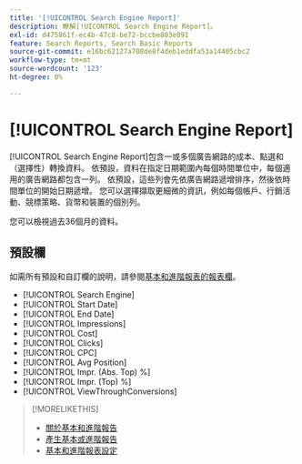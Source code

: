 ```yaml
---
title: '[!UICONTROL Search Engine Report]'
description: 瞭解[!UICONTROL Search Engine Report]。
exl-id: d475861f-ec4b-47c8-be72-bccbe803e891
feature: Search Reports, Search Basic Reports
source-git-commit: e16bc62127a708de8f4deb1eddfa53a14405cbc2
workflow-type: tm+mt
source-wordcount: '123'
ht-degree: 0%

---
```


# [!UICONTROL Search Engine Report]

[!UICONTROL Search Engine Report]包含一或多個廣告網路的成本、點選和（選擇性）轉換資料。 依預設，資料在指定日期範圍內每個時間單位中，每個適用的廣告網路都包含一列。 依預設，這些列會先依廣告網路遞增排序，然後依時間單位的開始日期遞增。 您可以選擇擷取更細微的資訊，例如每個帳戶、行銷活動、競標策略、貨幣和裝置的個別列。

您可以檢視過去36個月的資料。

## 預設欄

如需所有預設和自訂欄的說明，請參閱[基本和進階報表的報表欄](basic-advanced-report-columns.md)。

* [!UICONTROL Search Engine]
* [!UICONTROL Start Date]
* [!UICONTROL End Date]
* [!UICONTROL Impressions]
* [!UICONTROL Cost]
* [!UICONTROL Clicks]
* [!UICONTROL CPC]
* [!UICONTROL Avg Position]
* [!UICONTROL Impr. (Abs. Top) %]
* [!UICONTROL Impr. (Top) %]
* [!UICONTROL ViewThroughConversions]

>[!MORELIKETHIS]
>
>* [關於基本和進階報告](basic-advanced-report-about.md)
>* [產生基本或進階報告](basic-advanced-report-generate.md)
>* [基本和進階報表設定](basic-advanced-report-settings.md)
